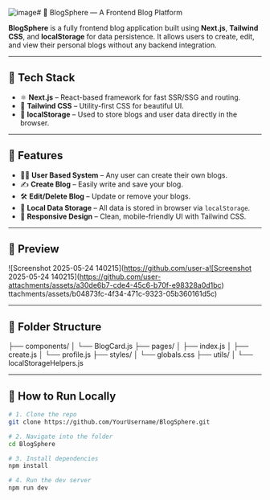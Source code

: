 ![image](https://github.com/user-attachments/assets/01c63c32-3dd0-4fce-a483-39d8a21594c3)# 📝 BlogSphere — A Frontend Blog Platform

**BlogSphere** is a fully frontend blog application built using **Next.js**, **Tailwind CSS**, and **localStorage** for data persistence. It allows users to create, edit, and view their personal blogs without any backend integration.

---

## 🚀 Tech Stack

- ⚛️ **Next.js** – React-based framework for fast SSR/SSG and routing.
- 🎨 **Tailwind CSS** – Utility-first CSS for beautiful UI.
- 💾 **localStorage** – Used to store blogs and user data directly in the browser.

---

## 🔑 Features

- 🧑‍💻 **User Based System** – Any user can create their own blogs.
- ✍️ **Create Blog** – Easily write and save your blog.
- 🛠️ **Edit/Delete Blog** – Update or remove your blogs.
- 📁 **Local Data Storage** – All data is stored in browser via `localStorage`.
- 🎨 **Responsive Design** – Clean, mobile-friendly UI with Tailwind CSS.

---

## 📸 Preview

![Screenshot 2025-05-24 140215](https://github.com/user-a![Screenshot 2025-05-24 140215](https://github.com/user-attachments/assets/a30de6b7-cde4-45c6-b70f-e98328a0d1bc)
ttachments/assets/b04873fc-4f34-471c-9323-05b360161d5c)



---

## 📂 Folder Structure
├── components/
│ └── BlogCard.js
├── pages/
│ ├── index.js
│ ├── create.js
│ └── profile.js
├── styles/
│ └── globals.css
├── utils/
│ └── localStorageHelpers.js

---

## 🔧 How to Run Locally

```bash
# 1. Clone the repo
git clone https://github.com/YourUsername/BlogSphere.git

# 2. Navigate into the folder
cd BlogSphere

# 3. Install dependencies
npm install

# 4. Run the dev server
npm run dev
